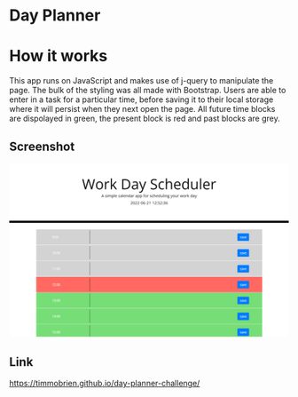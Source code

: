 # Day Planner

# How it works

This app runs on JavaScript and makes use of j-query to manipulate the page. The bulk of the styling was all made with Bootstrap. Users are able to enter in a task for a particular time, before saving it to their local storage where it will persist when they next open the page. All future time blocks are dispolayed in green, the present block is red and past blocks are grey.

## Screenshot
![Image of functional page](./assets/images/Screenshot%202022-06-21%20125247.png)


## Link

https://timmobrien.github.io/day-planner-challenge/